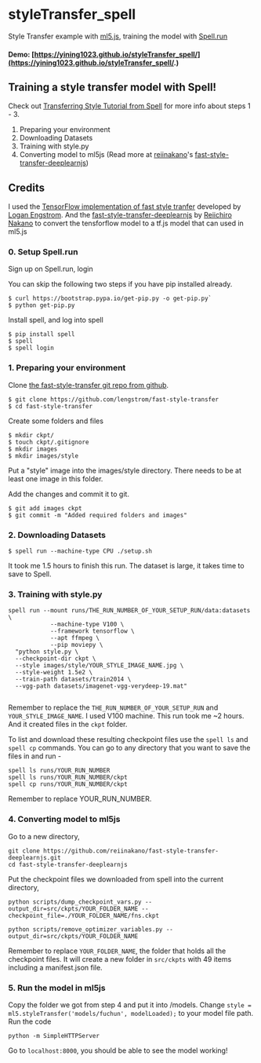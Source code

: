 # styleTransfer_spell
Style Transfer example with [ml5.js](http://ml5js.org/), training the model with [Spell.run](https://learn.spell.run/)

#### Demo: [https://yining1023.github.io/styleTransfer_spell/](https://yining1023.github.io/styleTransfer_spell/.)

## Training a style transfer model with Spell!

Check out [Transferring Style Tutorial from Spell](https://learn.spell.run/transferring_style) for more info about steps 1 - 3.
1. Preparing your environment
2. Downloading Datasets
3. Training with style.py
4. Converting model to ml5js (Read more at [reiinakano](https://github.com/reiinakano)'s [fast-style-transfer-deeplearnjs](https://github.com/reiinakano/fast-style-transfer-deeplearnjs#adding-your-own-styles))

## Credits
I used the [TensorFlow implementation of fast style tranfer](https://github.com/lengstrom/fast-style-transfer) developed by [Logan Engstrom](https://github.com/lengstrom). And the [fast-style-transfer-deeplearnjs](https://github.com/reiinakano/fast-style-transfer-deeplearnjs) by [Reiichiro Nakano](https://github.com/reiinakano) to convert the tensforflow model to a tf.js model that can used in ml5.js

### 0. Setup Spell.run
Sign up on Spell.run, login

You can skip the following two steps if you have pip installed already.
```
$ curl https://bootstrap.pypa.io/get-pip.py -o get-pip.py`
$ python get-pip.py

```
Install spell, and log into spell
```
$ pip install spell
$ spell
$ spell login

```

### 1. Preparing your environment
Clone [the fast-style-transfer git repo from github](https://github.com/lengstrom/fast-style-transfer).
```
$ git clone https://github.com/lengstrom/fast-style-transfer
$ cd fast-style-transfer

```

Create some folders and files
```
$ mkdir ckpt/
$ touch ckpt/.gitignore
$ mkdir images
$ mkdir images/style

```

Put a "style" image into the images/style directory. There needs to be at least one image in this folder.

Add the changes and commit it to git.
```
$ git add images ckpt
$ git commit -m "Added required folders and images"

```

### 2. Downloading Datasets
```
$ spell run --machine-type CPU ./setup.sh
```
It took me 1.5 hours to finish this run. The dataset is large, it takes time to save to Spell.

### 3. Training with style.py
```
spell run --mount runs/THE_RUN_NUMBER_OF_YOUR_SETUP_RUN/data:datasets \
            --machine-type V100 \
            --framework tensorflow \
            --apt ffmpeg \
            --pip moviepy \
  "python style.py \
  --checkpoint-dir ckpt \
  --style images/style/YOUR_STYLE_IMAGE_NAME.jpg \
  --style-weight 1.5e2 \
  --train-path datasets/train2014 \
  --vgg-path datasets/imagenet-vgg-verydeep-19.mat"
  
```
Remember to replace the `THE_RUN_NUMBER_OF_YOUR_SETUP_RUN` and `YOUR_STYLE_IMAGE_NAME`.
I used V100 machine. This run took me ~2 hours. And it created files in the `ckpt` folder.

To list and download these resulting checkpoint files use the `spell ls` and `spell cp` commands.
You can go to any directory that you want to save the files in and run -
```
spell ls runs/YOUR_RUN_NUMBER
spell ls runs/YOUR_RUN_NUMBER/ckpt
spell cp runs/YOUR_RUN_NUMBER/ckpt

```
Remember to replace YOUR_RUN_NUMBER.

### 4. Converting model to ml5js
Go to a new directory,
```
git clone https://github.com/reiinakano/fast-style-transfer-deeplearnjs.git
cd fast-style-transfer-deeplearnjs
```

Put the checkpoint files we downloaded from spell into the current directory,
```
python scripts/dump_checkpoint_vars.py --output_dir=src/ckpts/YOUR_FOLDER_NAME --checkpoint_file=./YOUR_FOLDER_NAME/fns.ckpt

python scripts/remove_optimizer_variables.py --output_dir=src/ckpts/YOUR_FOLDER_NAME

```
Remember to replace `YOUR_FOLDER_NAME`, the folder that holds all the checkpoint files.
It will create a new folder in `src/ckpts` with 49 items including a manifest.json file.

### 5. Run the model in ml5js
Copy the folder we got from step 4 and put it into /models.
Change `style = ml5.styleTransfer('models/fuchun', modelLoaded);` to your model file path.
Run the code
```
python -m SimpleHTTPServer

```
Go to `localhost:8000`, you should be able to see the model working!

